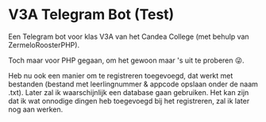 # V3A Telegram Bot (Test)
Een Telegram bot voor klas V3A van het Candea College (met behulp van ZermeloRoosterPHP).

Toch maar voor PHP gegaan, om het gewoon maar 's uit te proberen :stuck_out_tongue_winking_eye:.

Heb nu ook een manier om te registreren toegevoegd, dat werkt met bestanden (bestand met leerlingnummer & appcode opslaan onder de naam <Telegram ID>.txt). Later zal ik waarschijnlijk een database gaan gebruiken.
Het kan zijn dat ik wat onnodige dingen heb toegevoegd bij het registreren, zal ik later nog aan werken.
